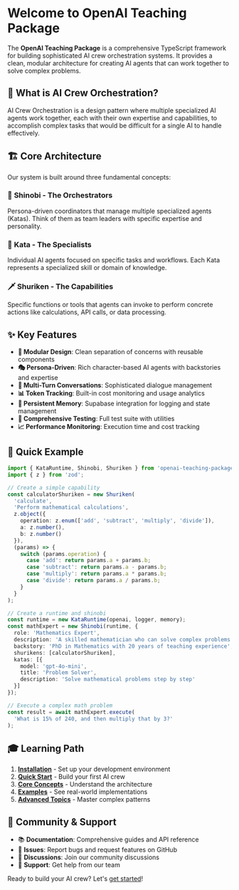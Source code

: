 # Welcome to OpenAI Teaching Package

The **OpenAI Teaching Package** is a comprehensive TypeScript framework for building sophisticated AI crew orchestration systems. It provides a clean, modular architecture for creating AI agents that can work together to solve complex problems.

## 🎯 What is AI Crew Orchestration?

AI Crew Orchestration is a design pattern where multiple specialized AI agents work together, each with their own expertise and capabilities, to accomplish complex tasks that would be difficult for a single AI to handle effectively.

## 🏗️ Core Architecture

Our system is built around three fundamental concepts:

### 🥷 **Shinobi** - The Orchestrators
Persona-driven coordinators that manage multiple specialized agents (Katas). Think of them as team leaders with specific expertise and personality.

### 🥋 **Kata** - The Specialists  
Individual AI agents focused on specific tasks and workflows. Each Kata represents a specialized skill or domain of knowledge.

### 🗡️ **Shuriken** - The Capabilities
Specific functions or tools that agents can invoke to perform concrete actions like calculations, API calls, or data processing.

## ✨ Key Features

- **🔧 Modular Design**: Clean separation of concerns with reusable components
- **🎭 Persona-Driven**: Rich character-based AI agents with backstories and expertise
- **🔄 Multi-Turn Conversations**: Sophisticated dialogue management
- **📊 Token Tracking**: Built-in cost monitoring and usage analytics  
- **💾 Persistent Memory**: Supabase integration for logging and state management
- **🧪 Comprehensive Testing**: Full test suite with utilities
- **📈 Performance Monitoring**: Execution time and cost tracking

## 🚀 Quick Example

```typescript
import { KataRuntime, Shinobi, Shuriken } from 'openai-teaching-package';
import { z } from 'zod';

// Create a simple capability
const calculatorShuriken = new Shuriken(
  'calculate',
  'Perform mathematical calculations',
  z.object({
    operation: z.enum(['add', 'subtract', 'multiply', 'divide']),
    a: z.number(),
    b: z.number()
  }),
  (params) => {
    switch (params.operation) {
      case 'add': return params.a + params.b;
      case 'subtract': return params.a - params.b;
      case 'multiply': return params.a * params.b;
      case 'divide': return params.a / params.b;
    }
  }
);

// Create a runtime and shinobi
const runtime = new KataRuntime(openai, logger, memory);
const mathExpert = new Shinobi(runtime, {
  role: 'Mathematics Expert',
  description: 'A skilled mathematician who can solve complex problems',
  backstory: 'PhD in Mathematics with 20 years of teaching experience',
  shurikens: [calculatorShuriken],
  katas: [{
    model: 'gpt-4o-mini',
    title: 'Problem Solver',
    description: 'Solve mathematical problems step by step'
  }]
});

// Execute a complex math problem
const result = await mathExpert.execute(
  'What is 15% of 240, and then multiply that by 3?'
);
```

## 🎓 Learning Path

1. **[Installation](getting-started/installation)** - Set up your development environment
2. **[Quick Start](getting-started/quick-start)** - Build your first AI crew
3. **[Core Concepts](concepts/overview)** - Understand the architecture
4. **[Examples](examples/basic-usage)** - See real-world implementations
5. **[Advanced Topics](advanced/custom-orchestrations)** - Master complex patterns

## 🤝 Community & Support

- 📚 **Documentation**: Comprehensive guides and API reference
- 🐛 **Issues**: Report bugs and request features on GitHub
- 💬 **Discussions**: Join our community discussions
- 📧 **Support**: Get help from our team

Ready to build your AI crew? Let's [get started](getting-started/installation)!